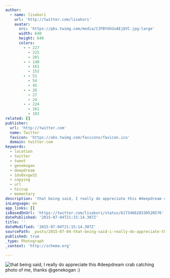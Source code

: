 ```yaml
---
author:
  - name: lisakori
    url: 'http://twitter.com/lisakori'
    avatar:
      src: 'https://pbs.twimg.com/media/CJFBYGhUsAEjQYC.jpg:large'
      width: 640
      height: 640
      colors:
        - - 227
          - 225
          - 201
        - - 140
          - 161
          - 152
        - - 51
          - 54
          - 45
        - - 26
          - 27
          - 24
        - - 224
          - 161
          - 103
related: []
publisher:
  url: 'http://twitter.com'
  name: Twitter
  favicon: 'https://abs.twimg.com/favicons/favicon.ico'
  domain: twitter.com
keywords:
  - location
  - twitter
  - tweet
  - genekogan
  - deepdream
  - 1du0xxgw32
  - copying
  - url
  - hiccup
  - momentary
description: 'that being said, I really do appreciate this #deepdream crab catching photo of me, thanks @genekogan :)'
inLanguage: en
app_links: []
isBasedOnUrl: 'https://twitter.com/lisakori/status/617346620330520576'
datePublished: '2015-07-04T21:15:14.307Z'
title: ''
dateModified: '2015-07-04T21:15:14.307Z'
sourcePath: _posts/2015-07-04-that-being-said-i-really-do-appreciate-this-deepdream-crab.md
published: true
_type: Photograph
_context: 'http://schema.org'

---
```

![that being said&comma; I really do appreciate this &num;deepdream crab catching photo of me&comma; thanks &commat;genekogan &colon;&rpar;](https://pbs.twimg.com/media/CJFBYGhUsAEjQYC.jpg:large)